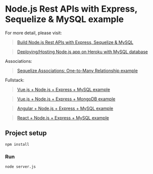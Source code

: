 # Node.js Rest APIs with Express, Sequelize & MySQL example

For more detail, please visit:
> [Build Node.js Rest APIs with Express, Sequelize & MySQL](https://www.designmycodes.com/examples/node-js-express-sequelize-mysql/)

> [Deploying/Hosting Node.js app on Heroku with MySQL database](https://www.designmycodes.com/examples/deploy-node-js-app-heroku-cleardb-mysql/)

Associations:
> [Sequelize Associations: One-to-Many Relationship example](https://www.designmycodes.com/examples/sequelize-associate-one-to-many/)

Fullstack:
> [Vue.js + Node.js + Express + MySQL example](https://www.designmycodes.com/examples/vue-js-node-js-express-mysql-crud-example/)

> [Vue.js + Node.js + Express + MongoDB example](https://www.designmycodes.com/examples/vue-node-express-mongodb-mevn-crud/)

> [Angular + Node.js + Express + MySQL example](https://www.designmycodes.com/examples/angular-node-express-mysql/)

> [React + Node.js + Express + MySQL example](https://www.designmycodes.com/examples/react-node-express-mysql/)

## Project setup
```
npm install
```

### Run
```
node server.js
```
